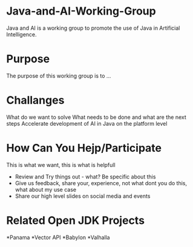 # Java-and-AI-Working-Group
Java and AI is a working group to promote the use of Java in Artificial Intelligence.

# Purpose

The purpose of this working group is to ...

# Challanges

What do we want to solve
What needs to be done and what are the next steps
Accelerate development of AI in Java on the platform level

# How Can You Hejp/Participate

This is what we want, this is what is helpfull

* Review and Try things out - what? Be specific about this
* Give us feedback, share your, experience, not what dont you do this, what about my use case
* Share our high level slides on social media and events

# Related Open JDK Projects
*Panama
*Vector API
*Babylon
*Valhalla


